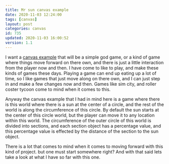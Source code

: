 ```yaml
---
title: Mr sun canvas example
date: 2020-11-03 12:24:00
tags: [canvas]
layout: post
categories: canvas
id: 735
updated: 2020-11-03 16:00:52
version: 1.1
---
```


I want a [canvas example](/2020/03/23/canvas-example/) that will be a simple god game, or a kind of game where things move forward on there own, and there is just a little interaction from the player now and then. I have come to like to play, and make these kinds of games these days. Playing a game can end up eating up a lot of time, so I like games that just move along on there own, and I can just step in and make a few changes now and then. Games like sim city, and roller coster tycoon come to mind when it comes to this.

Anyway the canvas example that I had in mind here is a game where there is this world where there is a sun at the center of a circle, and the rest of the world is along the circumference of this circle. By default the sun starts at the center of this circle world, but the player can move it to any location within this world. The circumference of the outer circle of this world is divided into sections, and each section object has a percentage value, and this percentage value is effected by the distance of the section to the sun object.

There is a lot that comes to mind when it comes to moving forward with this kind of project. but one must start somewhere right? And with that said lets take a look at what I have so far with this one.

<!-- more -->

